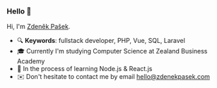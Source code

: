 ### Hello 👋

Hi, I'm [Zdeněk Pašek](https://zdenekpasek.com).

- 🔍 **Keywords**: fullstack developer, PHP, Vue, SQL, Laravel
- 🎓 Currently I'm studying Computer Science at Zealand Business Academy
- 🌱 In the process of learning Node.js & React.js
- ✉️ Don't hesitate to contact me by email hello@zdenekpasek.com
